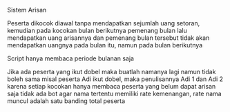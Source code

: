 Sistem Arisan

Peserta dikocok diawal tanpa mendapatkan sejumlah uang setoran, kemudian pada kocokan bulan berikutnya pemenang bulan lalu mendapatkan uang arisannya dan pemenang bulan tersebut tidak akan mendapatkan uangnya pada bulan itu, namun pada bulan berikutnya

Script hanya membaca periode bulanan saja

Jika ada peserta yang ikut dobel maka buatlah namanya lagi namun tidak boleh sama
misal peserta Adi ikut dobel, maka penulisannya Adi 1 dan Adi 2 karena setiap kocokan hanya membaca peserta yang belum dapat arisan saja
tidak ada bot agar nama tertentu memiliki rate kemenangan, rate nama muncul adalah satu banding total peserta
